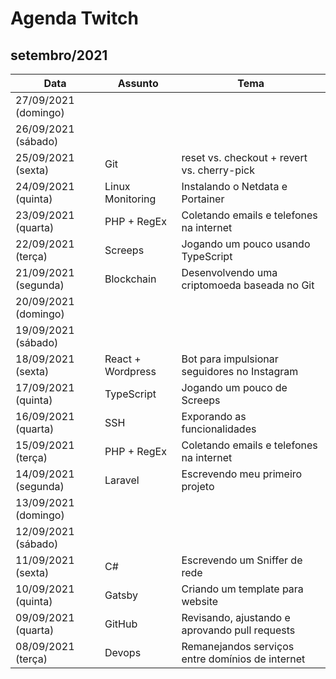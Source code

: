 # Agenda Twitch

## setembro/2021

| Data                 | Assunto             | Tema                                             |
| -------------------- | ------------------- | ------------------------------------------------ |
| 27/09/2021 (domingo) |                     |                                                  |
| 26/09/2021 (sábado)  |                     |                                                  |
| 25/09/2021 (sexta)   | Git                 | reset vs. checkout + revert vs. cherry-pick      |
| 24/09/2021 (quinta)  | Linux Monitoring    | Instalando o Netdata e Portainer                 |
| 23/09/2021 (quarta)  | PHP + RegEx         | Coletando emails e telefones na internet         |
| 22/09/2021 (terça)   | Screeps             | Jogando um pouco usando TypeScript               |
| 21/09/2021 (segunda) | Blockchain          | Desenvolvendo uma criptomoeda baseada no Git     |
| 20/09/2021 (domingo) |                     |                                                  |
| 19/09/2021 (sábado)  |                     |                                                  |
| 18/09/2021 (sexta)   | React + Wordpress   | Bot para impulsionar seguidores no Instagram     |
| 17/09/2021 (quinta)  | TypeScript          | Jogando um pouco de Screeps                      |
| 16/09/2021 (quarta)  | SSH                 | Exporando as funcionalidades                     |
| 15/09/2021 (terça)   | PHP + RegEx         | Coletando emails e telefones na internet         |
| 14/09/2021 (segunda) | Laravel             | Escrevendo meu primeiro projeto                  |
| 13/09/2021 (domingo) |                     |                                                  |
| 12/09/2021 (sábado)  |                     |                                                  |
| 11/09/2021 (sexta)   | C#                  | Escrevendo um Sniffer de rede                    |
| 10/09/2021 (quinta)  | Gatsby              | Criando um template para website                 |
| 09/09/2021 (quarta)  | GitHub              | Revisando, ajustando e aprovando pull requests   |
| 08/09/2021 (terça)   | Devops              | Remanejandos serviços entre domínios de internet |
